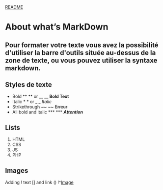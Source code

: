 
[README](https://github.com/TozurElena/exercise-markdown/blob/main/README.md)

# About what’s MarkDown 

## Pour formater votre texte vous avez la possibilité d'utiliser la barre d'outils située au-dessus de la zone de texte, ou vous pouvez utiliser la syntaxe markdown.

## Styles de texte
* Bold	** ** or __ __ **Bold Text**
* Italic	* * or _ _   *Italic*
* Strikethrough	~~ ~~  ~~Erreur~~
* All bold and italic	*** ***  ***Attention***

## Lists
1. HTML
2. CSS
3. JS
4. PHP

## Images
Adding ! text [] and link ()
!^[Image](https://git-scm.com/book/en/v2/images/data-model-4.png)


